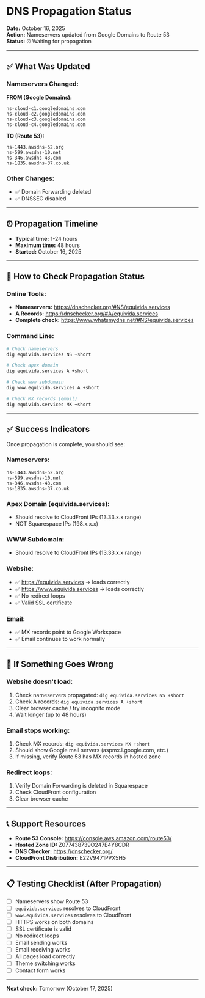 # DNS Propagation Status

**Date:** October 16, 2025  
**Action:** Nameservers updated from Google Domains to Route 53  
**Status:** ⏰ Waiting for propagation

---

## ✅ What Was Updated

### Nameservers Changed:
**FROM (Google Domains):**
```
ns-cloud-c1.googledomains.com
ns-cloud-c2.googledomains.com
ns-cloud-c3.googledomains.com
ns-cloud-c4.googledomains.com
```

**TO (Route 53):**
```
ns-1443.awsdns-52.org
ns-599.awsdns-10.net
ns-346.awsdns-43.com
ns-1835.awsdns-37.co.uk
```

### Other Changes:
- ✅ Domain Forwarding deleted
- ✅ DNSSEC disabled

---

## ⏰ Propagation Timeline

- **Typical time:** 1-24 hours
- **Maximum time:** 48 hours
- **Started:** October 16, 2025

---

## 🧪 How to Check Propagation Status

### Online Tools:
- **Nameservers:** https://dnschecker.org/#NS/equivida.services
- **A Records:** https://dnschecker.org/#A/equivida.services
- **Complete check:** https://www.whatsmydns.net/#NS/equivida.services

### Command Line:
```bash
# Check nameservers
dig equivida.services NS +short

# Check apex domain
dig equivida.services A +short

# Check www subdomain
dig www.equivida.services A +short

# Check MX records (email)
dig equivida.services MX +short
```

---

## ✅ Success Indicators

Once propagation is complete, you should see:

### Nameservers:
```
ns-1443.awsdns-52.org
ns-599.awsdns-10.net
ns-346.awsdns-43.com
ns-1835.awsdns-37.co.uk
```

### Apex Domain (equivida.services):
- Should resolve to CloudFront IPs (13.33.x.x range)
- NOT Squarespace IPs (198.x.x.x)

### WWW Subdomain:
- Should resolve to CloudFront IPs (13.33.x.x range)

### Website:
- ✅ https://equivida.services → loads correctly
- ✅ https://www.equivida.services → loads correctly
- ✅ No redirect loops
- ✅ Valid SSL certificate

### Email:
- ✅ MX records point to Google Workspace
- ✅ Email continues to work normally

---

## 🚨 If Something Goes Wrong

### Website doesn't load:
1. Check nameservers propagated: `dig equivida.services NS +short`
2. Check A records: `dig equivida.services A +short`
3. Clear browser cache / try incognito mode
4. Wait longer (up to 48 hours)

### Email stops working:
1. Check MX records: `dig equivida.services MX +short`
2. Should show Google mail servers (aspmx.l.google.com, etc.)
3. If missing, verify Route 53 has MX records in hosted zone

### Redirect loops:
1. Verify Domain Forwarding is deleted in Squarespace
2. Check CloudFront configuration
3. Clear browser cache

---

## 📞 Support Resources

- **Route 53 Console:** https://console.aws.amazon.com/route53/
- **Hosted Zone ID:** Z077438739O247E4Y8CDR
- **DNS Checker:** https://dnschecker.org/
- **CloudFront Distribution:** E22V9471PPX5H5

---

## 📋 Testing Checklist (After Propagation)

- [ ] Nameservers show Route 53
- [ ] `equivida.services` resolves to CloudFront
- [ ] `www.equivida.services` resolves to CloudFront
- [ ] HTTPS works on both domains
- [ ] SSL certificate is valid
- [ ] No redirect loops
- [ ] Email sending works
- [ ] Email receiving works
- [ ] All pages load correctly
- [ ] Theme switching works
- [ ] Contact form works

---

**Next check:** Tomorrow (October 17, 2025)


